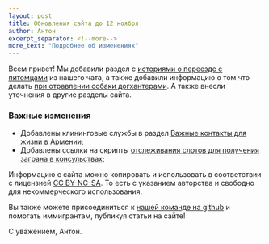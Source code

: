 ```yaml
---
layout: post
title: Обновления сайта до 12 ноября
author: Антон
excerpt_separator: <!--more-->
more_text: "Подробнее об изменениях"
---
```


Всем привет! Мы добавили раздел с [историями о переезде с питомцами](/animals/flight-stories.html) из нашего чата, а
также добавили информацию о том что делать [при отравлении собаки догхантерами](/animals/#dughunters). А также
внесли уточнения в другие разделы сайта.

<!--more-->

### Важные изменения

- Добавлены клининговые службы в раздел [Важные контакты для жизни в Армении](/life/services.html);
- Добавлены ссылки на скрипты [отслеживания слотов для получения заграна в консульствах](/documents/zagran.html);

Информацию с сайта можно копировать и использовать в соответствии с лицензией
[CC BY-NC-SA](https://creativecommons.org/licenses/by-nc-sa/4.0/deed.ru). То есть с указанием авторства и свободно для
некоммерческого использования.

Вы также можете присоединиться к [нашей команде на github](https://github.com/haywiki) и помогать иммигрантам,
публикуя статьи на сайте!

С уважением,
Антон.